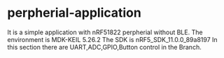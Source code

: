 # perpherial-application
It is a simple application with nRF51822 perpherial without BLE.
The environment is MDK-KEIL 5.26.2 
The SDK is nRF5_SDK_11.0.0_89a8197 
In this section there are UART,ADC,GPIO,Button control in the Branch.
